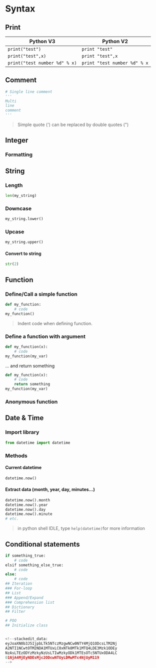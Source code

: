 # Syntax
## Print
Python V3 | Python V2
-------- | -----
`print("test")` | `print "test"`
`print("test",x)` | `print "test",x`
`print("test number %d" % x)` | `print "test number %d" % x`

## Comment
```python
# Single line comment
''' 
Multi
line 
comment
'''
```
> Simple quote (') can be replaced by double quotes (")

## Integer
### Formatting

## String
### Length
```python
len(my_string)
```
### Downcase
```python
my_string.lower()
```
### Upcase
```python
my_string.upper()
```
#### Convert to string
```python
str(2)
```


## Function
### Define/Call a simple function
```python
def my_function:
	# code
my_function()
```
> Indent code when defining function. 

### Define a function with argument
```python
def my_function(x):
	# code
my_function(my_var)
```
... and return something
```python
def my_function(x):
	# code
	return something
my_function(my_var)
```
### Anonymous function

## Date & Time
### Import library
```python
from datetime import datetime
```
### Methods
#### Current datetime
```python
datetime.now()
```
#### Extract data (month, year, day, minutes...)
```python
datetime.now().month
datetime.now().year
datetime.now().day
datetime.now().minute
# etc.
```
> in python shell IDLE, type `help(datetime)`for more information

## Conditional statements
```python
if something_true:
	# code
elsif something_else_true:
	# code 
else:
	# code
## Iteration
### For-loop
## List
### Append/Expand
### Comprehension list
## Dictionary
## Filter

# POO
## Initialize class


<!--stackedit_data:
eyJoaXN0b3J5IjpbLTk5NTczMzgwNCw0NTY4MjQ1ODcsLTM2Nj
A2NTI1NCwtOTM2NDA1MTUxLC0xNTk0MTk1MTQ4LDE3Mzk1ODEy
NzAsLTEzODYzMzkyNzUsLTIwMzkyODk1MTEsOTc5NTUxODA4LC
01NjA4MjEyNDEsMjc2ODcwNTUyLDMwMTc4NjUyM119
-->